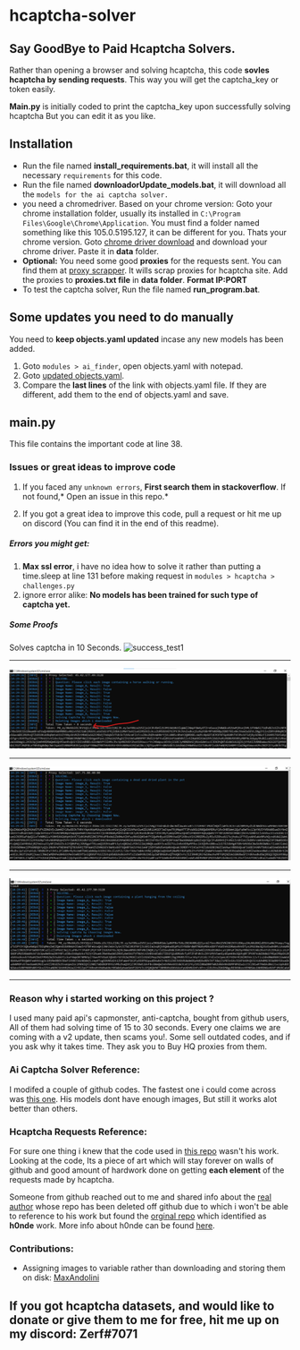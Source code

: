 # hcaptcha-solver
## Say GoodBye to Paid Hcaptcha Solvers.
Rather than opening a browser and solving hcaptcha, this code **sovles hcaptcha by sending requests**. This way you will get the captcha_key or token easily.

**Main.py** is initially coded to print the captcha_key upon successfully solving hcaptcha But you can edit it as you like.

## Installation
- Run the file named **install_requirements.bat**, it will install all the necessary `requirements` for this code.
- Run the file named **downloadorUpdate_models.bat**, it will download all the `models for the ai captcha solver.`
- you need a chromedriver. Based on your chrome version:
       Goto your chrome installation folder, usually its installed in `C:\Program Files\Google\Chrome\Application`. You must find a folder named something like this 105.0.5195.127, it can be different for you. Thats your chrome version. 
	   Goto [chrome driver download](https://chromedriver.chromium.org/downloads "chrome driver download") and download your chrome driver. Paste it in **data** folder.
- **Optional:** You need some good **proxies** for the requests sent. You can find them at [proxy scrapper](https://github.com/DsCookieMaster/hcaptcah-proxy-scraper-checker "proxy scrapper"). It wills scrap proxies for hcaptcha site. Add the proxies to **proxies.txt file** in **data folder**. **Format IP:PORT**
- To test the captcha solver, Run the file named **run_program.bat**.

## Some updates you need to do manually
You need to **keep objects.yaml updated** incase any new models has been added.
1. Goto `modules > ai_finder`, open objects.yaml with notepad. 
2. Goto [updated objects.yaml](https://raw.githubusercontent.com/QIN2DIM/hcaptcha-challenger/main/src/objects.yaml "updated objects.yaml").
3. Compare the **last lines** of the link with objects.yaml file. If they are different, add them to the end of objects.yaml and save.

## main.py
This file contains the important code at line 38.

### Issues or great ideas to improve code
1. If you faced any `unknown errors`, **First search them in stackoverflow**. If not found,* Open an issue in this repo.*

2. If you got a great idea to improve this code, pull a request or hit me up on discord (You can find it in the end of this readme).


##### Errors you might get:
1. **Max ssl error**, i have no idea how to solve it rather than putting a time.sleep at line 131 before making request in `modules > hcaptcha > challenges.py`
2. ignore error alike: **No models has been trained for such type of captcha yet.**


##### Some Proofs
Solves captcha in 10 Seconds.
![success_test1](https://user-images.githubusercontent.com/105941365/190708068-4bb95bdd-b6a2-41a6-9e9b-244cdc69c181.png)

------------

![success_test2](1.png)

------------

![success_test3](2.png)

------------

![success_test4](3.png)

------------




### Reason why i started working on this project ?
I used many paid api's capmonster, anti-captcha, bought from github users, All of them had solving time of 15 to 30 seconds. Every one claims we are coming with a v2 update, then scams you!. Some sell outdated codes, and if you ask why it takes time. They ask you to Buy HQ proxies from them.

### Ai Captcha Solver Reference:
I modifed a couple of github codes. The fastest one i could come across was [this one](https://github.com/QIN2DIM/hcaptcha-challenger  "this one"). 
 His models dont have enough images, But still it works alot better than others. 

### Hcaptcha Requests Reference:
For sure one thing i knew that the code used in [this repo](https://github.com/imvast/Discord-Account-Creator  "this repo") wasn't his work. 
Looking at the code, Its a piece of art which will stay forever on walls of github and good amount of hardwork done on getting **each element** of the requests made by hcaptcha. 

Someone from github reached out to me and shared info about the [real author](https://github.com/h0nde/  "real author") whose repo has been deleted off github due to which i won't be able to reference to his work but found the [orginal repo](https://github.com/AcierP/py-hcaptcha  "orginal repo")  which identified as **h0nde** work. More info about h0nde can be found [here](https://www.reddit.com/r/discordapp/comments/nuz8jj/so_h0nde_has_made_an_account_using_your_email/).


### Contributions:
- Assigning images to variable rather than downloading and storing them on disk: [MaxAndolini](https://github.com/MaxAndolini "MaxAndolini")

## If you got hcaptcha datasets, and would like to donate or give them to me for free, hit me up on my discord: Zerf#7071 

